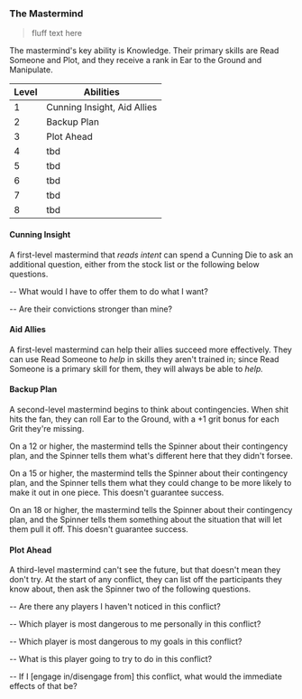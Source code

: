 ### The Mastermind

> fluff text here

The mastermind's key ability is Knowledge. Their primary skills are Read Someone and Plot, and they receive a rank in Ear to the Ground and Manipulate.

| Level | Abilities |
| ----- | --------- |
| 1 | Cunning Insight, Aid Allies |
| 2 | Backup Plan |
| 3 | Plot Ahead |
| 4 | tbd |
| 5 | tbd |
| 6 | tbd |
| 7 | tbd |
| 8 | tbd |

#### Cunning Insight
A first-level mastermind that _reads intent_ can spend a Cunning Die to ask an additional question, either from the stock list or the following below questions.

-- What would I have to offer them to do what I want?

-- Are their convictions stronger than mine?

#### Aid Allies
A first-level mastermind can help their allies succeed more effectively. They can use Read Someone to _help_ in skills they aren't trained in; since Read Someone is a primary skill for them, they will always be able to _help._

#### Backup Plan
A second-level mastermind begins to think about contingencies. When shit hits the fan, they can roll Ear to the Ground, with a +1 grit bonus for each Grit they're missing.

On a 12 or higher, the mastermind tells the Spinner about their contingency plan, and the Spinner tells them what's different here that they didn't forsee.

On a 15 or higher, the mastermind tells the Spinner about their contingency plan, and the Spinner tells them what they could change to be more likely to make it out in one piece. This doesn't guarantee success.

On an 18 or higher, the mastermind tells the Spinner about their contingency plan, and the Spinner tells them something about the situation that will let them pull it off. This doesn't guarantee success.

#### Plot Ahead
A third-level mastermind can't see the future, but that doesn't mean they don't try. At the start of any conflict, they can list off the participants they know about, then ask the Spinner two of the following questions.

-- Are there any players I haven't noticed in this conflict?

-- Which player is most dangerous to me personally in this conflict?

-- Which player is most dangerous to my goals in this conflict?

-- What is this player going to try to do in this conflict?

-- If I [engage in/disengage from] this conflict, what would the immediate effects of that be?
